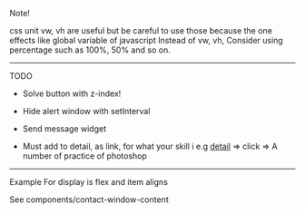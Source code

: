 Note!

css unit vw, vh are useful but be careful to use those because the one effects like global variable of javascript
Instead of vw, vh, Consider using percentage such as 100%, 50% and so on.

---

TODO

- Solve button with z-index!

- Hide alert window with setInterval

- Send message widget

-   Must add to detail, as link, for what your skill i
e.g <a href="/tech/photoshop">detail</a> => click => A number of practice of photoshop

---

Example For display is flex and item aligns

See components/contact-window-content